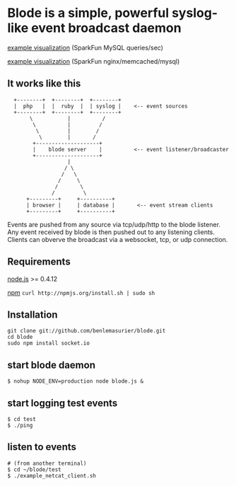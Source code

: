 Blode is a simple, powerful syslog-like event broadcast daemon
==============================================================

[example visualization](http://vimeo.com/20752495) (SparkFun MySQL queries/sec)

[example visualization](http://vimeo.com/30873952) (SparkFun nginx/memcached/mysql)

It works like this
------------------

      +--------+  +--------+  +--------+
      |  php   |  |  ruby  |  | syslog |    <-- event sources
      +--------+  +--------+  +--------+
           \           |          /
            \          |         /        
             \         |        /        
              \        |       /         
            +--------------------+          
            |    blode server    |          <-- event listener/broadcaster
            +--------------------+
                       |
                      / \
                     /   \
                    /     \
                   /       \
                  /         \
          +---------+     +----------+
          | browser |     | database |       <-- event stream clients
          +---------+     +----------+
       

Events are pushed from any source via tcp/udp/http to the blode listener. Any event
received by blode is then pushed out to any listening clients. Clients can obverve
the broadcast via a websocket, tcp, or udp connection.

Requirements
------------
[node.js](http://nodejs.org) >= 0.4.12 

[npm](npmjs.org) `curl http://npmjs.org/install.sh | sudo sh`

Installation
------------
```
git clone git://github.com/benlemasurier/blode.git
cd blode
sudo npm install socket.io
```

start blode daemon
------------------
```
$ nohup NODE_ENV=production node blode.js &
```

start logging test events
-------------------------
```
$ cd test
$ ./ping
```

listen to events
----------------
```
# (from another terminal)
$ cd ~/blode/test
$ ./example_netcat_client.sh
```
